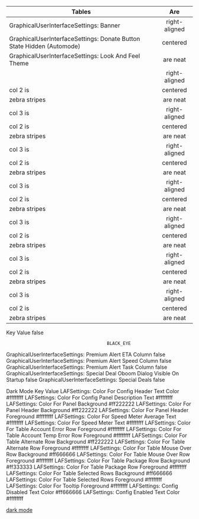 | Tables        | Are           |
| ------------- |:-------------:|
| GraphicalUserInterfaceSettings: Banner| right-aligned |
| GraphicalUserInterfaceSettings: Donate Button State Hidden (Automode)| centered      |
|GraphicalUserInterfaceSettings: Look And Feel Theme| are neat      |
|| right-aligned |
| col 2 is      | centered      |
| zebra stripes | are neat      |
| col 3 is      | right-aligned |
| col 2 is      | centered      |
| zebra stripes | are neat      |
| col 3 is      | right-aligned |
| col 2 is      | centered      |
| zebra stripes | are neat      |
| col 3 is      | right-aligned |
| col 2 is      | centered      |
| zebra stripes | are neat      |
| col 3 is      | right-aligned |
| col 2 is      | centered      |
| zebra stripes | are neat      |
| col 3 is      | right-aligned |
| col 2 is      | centered      |
| zebra stripes | are neat      |
| col 3 is      | right-aligned |
| col 2 is      | centered      |
| zebra stripes | are neat      |



Key	                                                                                      Value
                                                  false
	                                      
	                                      BLACK_EYE
GraphicalUserInterfaceSettings: Premium Alert ETA Column	                                false
GraphicalUserInterfaceSettings: Premium Alert Speed Column	                              false
GraphicalUserInterfaceSettings: Premium Alert Task Column	                                false
GraphicalUserInterfaceSettings: Special Deal Oboom Dialog Visible On Startup	            false
GraphicalUserInterfaceSettings: Special Deals	                                            false

Dark Mode
Key                                                                                       Value
LAFSettings: Color For Config Header Text Color	                                          #ffffffff
LAFSettings: Color For Config Panel Description Text	                                    #ffffffff
LAFSettings: Color For Panel Background	                                                  #ff222222
LAFSettings: Color For Panel Header Background	                                          #ff222222
LAFSettings: Color For Panel Header Foreground	                                          #ffffffff
LAFSettings: Color For Speed Meter Average Text	                                          #ffffffff
LAFSettings: Color For Speed Meter Text	                                                  #ffffffff
LAFSettings: Color For Table Account Error Row Foreground	                                #ffffffff
LAFSettings: Color For Table Account Temp Error Row Foreground	                          #ffffffff
LAFSettings: Color For Table Alternate Row Background	                                    #ff222222
LAFSettings: Color For Table Alternate Row Foreground	                                    #ffffffff
LAFSettings: Color For Table Mouse Over Row Background	                                  #ff666666
LAFSettings: Color For Table Mouse Over Row Foreground	                                  #ffffffff
LAFSettings: Color For Table Package Row Background	                                      #ff333333
LAFSettings: Color For Table Package Row Foreground	                                      #ffffffff
LAFSettings: Color For Table Selected Rows Background	                                    #ff666666
LAFSettings: Color For Table Selected Rows Foreground	                                    #ffffffff
LAFSettings: Color For Tooltip Foreground	                                                #ffffffff
LAFSettings: Config Disabled Text Color	                                                  #ff666666
LAFSettings: Config Enabled Text Color	                                                  #ffffffff



[dark mode](https://github.com/Vinylwalk3r/JDownloader-2-Dark-Theme?tab=readme-ov-file#installing)
